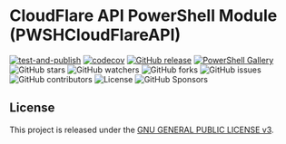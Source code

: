 # CloudFlare API PowerShell Module (PWSHCloudFlareAPI)

[![test-and-publish](https://github.com/adambirds/cloudflare-api-pwsh/actions/workflows/test-and-publish.yml/badge.svg?branch=main)](https://github.com/adambirds/cloudflare-api-pwsh/actions/workflows/test-and-publish.yml)
[![codecov](https://codecov.io/gh/adambirds/cloudflare-api-pwsh/branch/main/graph/badge.svg?token=XQGNSR1A57)](https://codecov.io/gh/adambirds/xkcd-pass-pwsh)
[![GitHub release](https://img.shields.io/github/release/adambirds/cloudflare-api-pwsh.svg)](https://github.com/adambirds/cloudflare-api-pwsh/releases/latest)
[![PowerShell Gallery](https://img.shields.io/powershellgallery/dt/PWSHCloudFlareAPI?style=plastic)](https://www.powershellgallery.com/packages/PWSHCloudFlareAPI)
![GitHub stars](https://img.shields.io/github/stars/adambirds/cloudflare-api-pwsh.svg)
![GitHub watchers](https://img.shields.io/github/watchers/adambirds/cloudflare-api-pwsh.svg)
![GitHub forks](https://img.shields.io/github/forks/adambirds/cloudflare-api-pwsh.svg)
![GitHub issues](https://img.shields.io/github/issues/adambirds/cloudflare-api-pwsh.svg)
![GitHub contributors](https://img.shields.io/github/contributors/adambirds/cloudflare-api-pwsh.svg)
![License](https://img.shields.io/github/license/adambirds/cloudflare-api-pwsh.svg)
![GitHub Sponsors](https://img.shields.io/github/sponsors/adambirds)

## License

This project is released under the [GNU GENERAL PUBLIC LICENSE v3](https://github.com/adambirds/cloudflare-api-pwsh/blob/main/LICENSE).